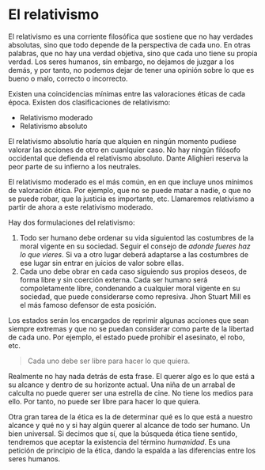 # El relativismo

El relativismo es una corriente filosófica que sostiene que no hay verdades absolutas, sino que todo depende de la perspectiva de cada uno. En otras palabras, que no hay una verdad objetiva, sino que cada uno tiene su propia verdad. Los seres humanos, sin embargo, no dejamos de juzgar a los demás, y por tanto, no podemos dejar de tener una opinión sobre lo que es bueno o malo, correcto o incorrecto.

Existen una coincidencias mínimas entre las valoraciones éticas de cada época. Existen dos clasificaciones de relativismo:

- Relativismo moderado
- Relativismo absoluto

El relativismo absolutio haría que alquien en ningún momento pudiese valorar las acciones de otro en cuanlquier caso. No hay ningún filósofo occidental que defienda el relativismo absoluto. Dante Alighieri reserva la peor parte de su infierno a los neutrales. 

El relativismo moderado es el más común, en en que incluye unos mínimos de valoración ética. Por ejemplo, que no se puede matar a nadie, o que no se puede robar, que la justicia es importante, etc. Llamaremos relativismo a partir de ahora a este relativismo moderado.

Hay dos formulaciones del relativismo:

1. Todo ser humano debe ordenar su vida siguientod las costumbres de la moral vigente en su sociedad. Seguir el consejo de *adonde fueres haz lo que vieres*. Si va a otro lugar deberá adaptarse a las costumbres de ese lugar sin entrar en juicios de valor sobre ellas.
2. Cada uno debe obrar en cada caso siguiendo sus propios deseos, de forma libre y sin coerción externa. Cada ser humano será compoletamente libre, condenando a cualquier moral vigente en su sociedad, que puede considerarse como represiva. Jhon Stuart Mill es el más famoso defensor de esta posición.

Los estados serán los encargados de reprimir algunas acciones que sean siempre extremas y que no se puedan considerar como parte de la libertad de cada uno. Por ejemplo, el estado puede prohibir el asesinato, el robo, etc.

> Cada uno debe ser libre para hacer lo que quiera.

Realmente no hay nada detrás de esta frase. El querer algo es lo que está a su alcance y dentro de su horizonte actual. Una niña de un arrabal de calculta no puede querer ser una estrella de cine. No tiene los medios para ello. Por tanto, no puede ser libre para hacer lo que quiera.

Otra gran tarea de la ética es la de determinar qué es lo que está a nuestro alcance y qué no y si hay algún querer al alcance de todo ser humano. Un bien universal. Si decimos que sí, que la búsqueda ética tiene sentido, tendremos que aceptar la existencia del término *humanidad*. Es una petición de principio de la ética, dando la espalda a las diferencias entre los seres humanos.

